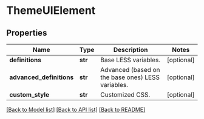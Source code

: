 # ThemeUIElement

## Properties
Name | Type | Description | Notes
------------ | ------------- | ------------- | -------------
**definitions** | **str** | Base LESS variables. | [optional] 
**advanced_definitions** | **str** | Advanced (based on the base ones) LESS variables. | [optional] 
**custom_style** | **str** | Customized CSS. | [optional] 

[[Back to Model list]](../README.md#documentation-for-models) [[Back to API list]](../README.md#documentation-for-api-endpoints) [[Back to README]](../README.md)


